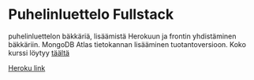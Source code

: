 # Puhelinluettelo Fullstack

puhelinluettelon bäkkäriä, lisäämistä Herokuun ja frontin yhdistäminen bäkkäriin. MongoDB Atlas tietokannan lisääminen tuotantoversioon. Koko kurssi löytyy [täältä](https://github.com/Temez1/fullstackOpen2019)

[Heroku link](https://fathomless-tor-64631.herokuapp.com)
